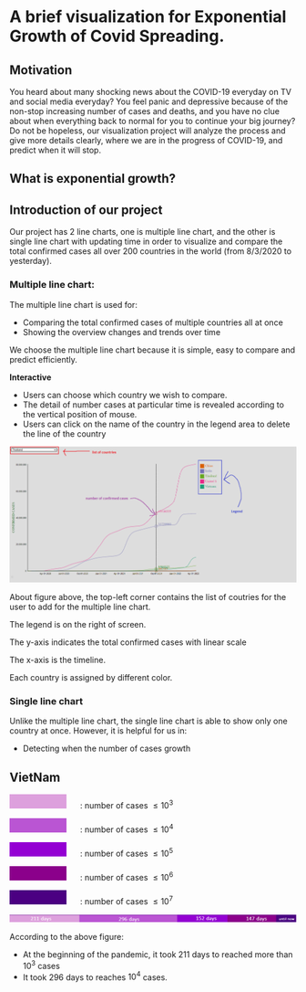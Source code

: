 # A brief visualization for Exponential Growth of Covid Spreading.
## **Motivation**
You heard about many shocking news about the COVID-19 everyday on TV and social media everyday? You feel panic and depressive because of the non-stop increasing number of cases and deaths, and you have no clue about when everything back to normal for you to continue your big journey? Do not be hopeless, our visualization project will analyze the process and give more details clearly, where we are in the progress of COVID-19, and predict when it will stop.

## **What is exponential growth?**
## **Introduction of our project**

Our project has 2 line charts, one is multiple line chart, and the other is single line chart with updating time in order to visualize and compare the total confirmed cases all over 200 countries in the world (from 8/3/2020 to yesterday).

### **Multiple line chart:**

The multiple line chart is used for: 
- Comparing the total confirmed cases of multiple countries all at once
- Showing the overview changes and trends over time

We choose the multiple line chart because it is simple, easy to compare and predict efficiently.

**Interactive**
- Users can choose which country we wish to compare.
- The detail of number cases at particular time is revealed according to the vertical position of mouse.
- Users can click on the name of the country in the legend area to delete the line of the country

<img src = "multiple.png"><img>

About figure above, the top-left corner contains the list of coutries for the user to add for the multiple line chart.

The legend is on the right of screen.

The y-axis indicates the total confirmed cases with linear scale

The x-axis is the timeline.

Each country is assigned by different color.

### **Single line chart**

Unlike the multiple line chart, the single line chart is able to show only one country at once. However, it is helpful for us in:

- Detecting when the number of cases growth



## **VietNam**

<svg height="25" width="120"><line x1="0" y1="25" x2="100" y2="25" style="stroke:rgb(221,160,221);stroke-width:50" /></svg> : number of cases $\leq 10^3$

<svg height="25" width="120"><line x1="0" y1="25" x2="100" y2="25" style="stroke:rgb(186,85,211);stroke-width:50" /></svg> : number of cases $\leq 10^4$

<svg height="25" width="120"><line x1="0" y1="25" x2="100" y2="25" style="stroke:rgb(148,0,211);stroke-width:50" /></svg> : number of cases $\leq 10^5$

<svg height="25" width="120"><line x1="0" y1="25" x2="100" y2="25" style="stroke:rgb(139,0,139);stroke-width:50" /></svg> : number of cases $\leq 10^6$

<svg height="25" width="120"><line x1="0" y1="25" x2="100" y2="25" style="stroke:rgb(75,0,130);stroke-width:50" /></svg> : number of cases $\leq 10^7$

<img src = "Vietnam time line.png" style width = "800"><img/>

According to the above figure: 
- At the beginning of the pandemic, it took 211 days to reached more than $10^3$ cases
- It took 296 days to reaches $10^4$ cases.
